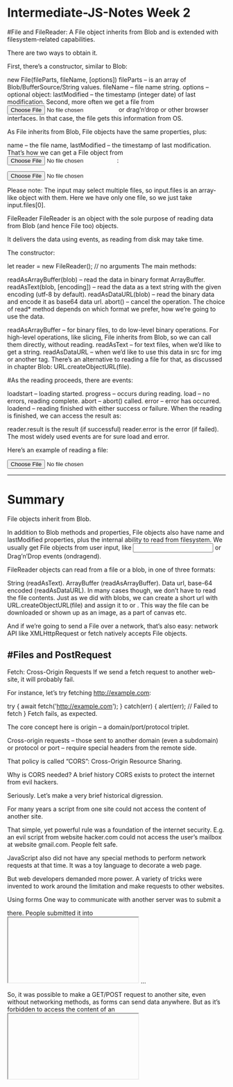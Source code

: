# Intermediate-JS-Notes Week 2

#File and FileReader:
A File object inherits from Blob and is extended with filesystem-related capabilities.

There are two ways to obtain it.

First, there’s a constructor, similar to Blob:

new File(fileParts, fileName, [options])
fileParts – is an array of Blob/BufferSource/String values.
fileName – file name string.
options – optional object:
lastModified – the timestamp (integer date) of last modification.
Second, more often we get a file from <input type="file"> or drag’n’drop or other browser interfaces. In that case, the file gets this information from OS.

As File inherits from Blob, File objects have the same properties, plus:

name – the file name,
lastModified – the timestamp of last modification.
That’s how we can get a File object from <input type="file">:

<input type="file" onchange="showFile(this)">

<script>
function showFile(input) {
  let file = input.files[0];

  alert(`File name: ${file.name}`); // e.g my.png
  alert(`Last modified: ${file.lastModified}`); // e.g 1552830408824
}
</script>
Please note:
The input may select multiple files, so input.files is an array-like object with them. Here we have only one file, so we just take input.files[0].

FileReader
FileReader is an object with the sole purpose of reading data from Blob (and hence File too) objects.

It delivers the data using events, as reading from disk may take time.

The constructor:

let reader = new FileReader(); // no arguments
The main methods:

readAsArrayBuffer(blob) – read the data in binary format ArrayBuffer.
readAsText(blob, [encoding]) – read the data as a text string with the given encoding (utf-8 by default).
readAsDataURL(blob) – read the binary data and encode it as base64 data url.
abort() – cancel the operation.
The choice of read* method depends on which format we prefer, how we’re going to use the data.

readAsArrayBuffer – for binary files, to do low-level binary operations. For high-level operations, like slicing, File inherits from Blob, so we can call them directly, without reading.
readAsText – for text files, when we’d like to get a string.
readAsDataURL – when we’d like to use this data in src for img or another tag. There’s an alternative to reading a file for that, as discussed in chapter Blob: URL.createObjectURL(file).

#As the reading proceeds, there are events:

loadstart – loading started.
progress – occurs during reading.
load – no errors, reading complete.
abort – abort() called.
error – error has occurred.
loadend – reading finished with either success or failure.
When the reading is finished, we can access the result as:

reader.result is the result (if successful)
reader.error is the error (if failed).
The most widely used events are for sure load and error.

Here’s an example of reading a file:

<input type="file" onchange="readFile(this)">

<script>
function readFile(input) {
  let file = input.files[0];
  let reader = new FileReader();

  reader.readAsText(file);
  reader.onload = function() {
    console.log(reader.result);
  };

  reader.onerror = function() {
    console.log(reader.error);
  };
}
</script>

----------------------------------------------------------------------------------------------------------------------------------------------------------------------------
# Summary
File objects inherit from Blob.

In addition to Blob methods and properties, File objects also have name and lastModified properties, plus the internal ability to read from filesystem. We usually get File objects from user input, like <input> or Drag’n’Drop events (ondragend).

FileReader objects can read from a file or a blob, in one of three formats:

String (readAsText).
ArrayBuffer (readAsArrayBuffer).
Data url, base-64 encoded (readAsDataURL).
In many cases though, we don’t have to read the file contents. Just as we did with blobs, we can create a short url with URL.createObjectURL(file) and assign it to <a> or <img>. This way the file can be downloaded or shown up as an image, as a part of canvas etc.

And if we’re going to send a File over a network, that’s also easy: network API like XMLHttpRequest or fetch natively accepts File objects.

#Files and PostRequest
-----------------------


Fetch: Cross-Origin Requests
If we send a fetch request to another web-site, it will probably fail.

For instance, let’s try fetching http://example.com:

try {
  await fetch('http://example.com');
} catch(err) {
  alert(err); // Failed to fetch
}
Fetch fails, as expected.

The core concept here is origin – a domain/port/protocol triplet.

Cross-origin requests – those sent to another domain (even a subdomain) or protocol or port – require special headers from the remote side.

That policy is called “CORS”: Cross-Origin Resource Sharing.

Why is CORS needed? A brief history
CORS exists to protect the internet from evil hackers.

Seriously. Let’s make a very brief historical digression.

For many years a script from one site could not access the content of another site.

That simple, yet powerful rule was a foundation of the internet security. E.g. an evil script from website hacker.com could not access the user’s mailbox at website gmail.com. People felt safe.

JavaScript also did not have any special methods to perform network requests at that time. It was a toy language to decorate a web page.

But web developers demanded more power. A variety of tricks were invented to work around the limitation and make requests to other websites.

Using forms
One way to communicate with another server was to submit a <form> there. People submitted it into <iframe>, just to stay on the current page, like this:

<!-- form target -->
<iframe name="iframe"></iframe>

<!-- a form could be dynamically generated and submitted by JavaScript -->
<form target="iframe" method="POST" action="http://another.com/…">
  ...
</form>
So, it was possible to make a GET/POST request to another site, even without networking methods, as forms can send data anywhere. But as it’s forbidden to access the content of an <iframe> from another site, it wasn’t possible to read the response.

To be precise, there were actually tricks for that, they required special scripts at both the iframe and the page. So the communication with the iframe was technically possible. Right now there’s no point to go into details, let these dinosaurs rest in peace.

Using scripts
Another trick was to use a script tag. A script could have any src, with any domain, like <script src="http://another.com/…">. It’s possible to execute a script from any website.

If a website, e.g. another.com intended to expose data for this kind of access, then a so-called “JSONP (JSON with padding)” protocol was used.

Here’s how it worked.

Let’s say we, at our site, need to get the data from http://another.com, such as the weather:

First, in advance, we declare a global function to accept the data, e.g. gotWeather.

// 1. Declare the function to process the weather data
function gotWeather({ temperature, humidity }) {
  alert(`temperature: ${temperature}, humidity: ${humidity}`);
}
Then we make a <script> tag with src="http://another.com/weather.json?callback=gotWeather", using the name of our function as the callback URL-parameter.

let script = document.createElement('script');
script.src = `http://another.com/weather.json?callback=gotWeather`;
document.body.append(script);
The remote server another.com dynamically generates a script that calls gotWeather(...) with the data it wants us to receive.

// The expected answer from the server looks like this:
gotWeather({
  temperature: 25,
  humidity: 78
});
When the remote script loads and executes, gotWeather runs, and, as it’s our function, we have the data.

That works, and doesn’t violate security, because both sides agreed to pass the data this way. And, when both sides agree, it’s definitely not a hack. There are still services that provide such access, as it works even for very old browsers.

After a while, networking methods appeared in browser JavaScript.

At first, cross-origin requests were forbidden. But as a result of long discussions, cross-origin requests were allowed, but with any new capabilities requiring an explicit allowance by the server, expressed in special headers.

Safe requests
There are two types of cross-origin requests:

Safe requests.
All the others.
Safe Requests are simpler to make, so let’s start with them.

A request is safe if it satisfies two conditions:

Safe method: GET, POST or HEAD
Safe headers – the only allowed custom headers are:
Accept,
Accept-Language,
Content-Language,
Content-Type with the value application/x-www-form-urlencoded, multipart/form-data or text/plain.
Any other request is considered “unsafe”. For instance, a request with PUT method or with an API-Key HTTP-header does not fit the limitations.

The essential difference is that a safe request can be made with a <form> or a <script>, without any special methods.

So, even a very old server should be ready to accept a safe request.

Contrary to that, requests with non-standard headers or e.g. method DELETE can’t be created this way. For a long time JavaScript was unable to do such requests. So an old server may assume that such requests come from a privileged source, “because a webpage is unable to send them”.

When we try to make a unsafe request, the browser sends a special “preflight” request that asks the server – does it agree to accept such cross-origin requests, or not?

And, unless the server explicitly confirms that with headers, an unsafe request is not sent.

Now we’ll go into details.

CORS for safe requests
If a request is cross-origin, the browser always adds the Origin header to it.

For instance, if we request https://anywhere.com/request from https://javascript.info/page, the headers will look like:

GET /request
Host: anywhere.com
Origin: https://javascript.info
...
As you can see, the Origin header contains exactly the origin (domain/protocol/port), without a path.

The server can inspect the Origin and, if it agrees to accept such a request, add a special header Access-Control-Allow-Origin to the response. That header should contain the allowed origin (in our case https://javascript.info), or a star *. Then the response is successful, otherwise it’s an error.

The browser plays the role of a trusted mediator here:

It ensures that the correct Origin is sent with a cross-origin request.
It checks for permitting Access-Control-Allow-Origin in the response, if it exists, then JavaScript is allowed to access the response, otherwise it fails with an error.

Here’s an example of a permissive server response:

200 OK
Content-Type:text/html; charset=UTF-8
Access-Control-Allow-Origin: https://javascript.info
Response headers
For cross-origin request, by default JavaScript may only access so-called “safe” response headers:

#Cache-Control
#Content-Language
#Content-Length
#Content-Type
#Expires
#Last-Modified
#Pragma

Accessing any other response header causes an error.

To grant JavaScript access to any other response header, the server must send the Access-Control-Expose-Headers header. It contains a comma-separated list of unsafe header names that should be made accessible.

For example:

200 OK
Content-Type:text/html; charset=UTF-8
Content-Length: 12345
Content-Encoding: gzip
API-Key: 2c9de507f2c54aa1
Access-Control-Allow-Origin: https://javascript.info
Access-Control-Expose-Headers: Content-Encoding,API-Key
With such an Access-Control-Expose-Headers header, the script is allowed to read the Content-Encoding and API-Key headers of the response.

“Unsafe” requests
------------------
We can use any HTTP-method: not just GET/POST, but also PATCH, DELETE and others.

Some time ago no one could even imagine that a webpage could make such requests. So there may still exist webservices that treat a non-standard method as a signal: “That’s not a browser”. They can take it into account when checking access rights.

So, to avoid misunderstandings, any “unsafe” request – that couldn’t be done in the old times, the browser does not make such requests right away. First, it sends a preliminary, so-called “preflight” request, to ask for permission.

A preflight request uses the method OPTIONS, no body and three headers:

Access-Control-Request-Method header has the method of the unsafe request.
Access-Control-Request-Headers header provides a comma-separated list of its unsafe HTTP-headers.
Origin header tells from where the request came. (such as https://javascript.info)
If the server agrees to serve the requests, then it should respond with empty body, status 200 and headers:

Access-Control-Allow-Origin must be either * or the requesting origin, such as https://javascript.info, to allow it.
Access-Control-Allow-Methods must have the allowed method.
Access-Control-Allow-Headers must have a list of allowed headers.
Additionally, the header Access-Control-Max-Age may specify a number of seconds to cache the permissions. So the browser won’t have to send a preflight for subsequent requests that satisfy given permissions.

Let’s see how it works step-by-step on the example of a cross-origin PATCH request (this method is often used to update data):

let response = await fetch('https://site.com/service.json', {
  method: 'PATCH',
  headers: {
    'Content-Type': 'application/json',
    'API-Key': 'secret'
  }
});

There are three reasons why the request is unsafe (one is enough):

Method PATCH
Content-Type is not one of: application/x-www-form-urlencoded, multipart/form-data, text/plain.
“Unsafe” API-Key header.
Step 1 (preflight request)
Prior to sending such a request, the browser, on its own, sends a preflight request that looks like this:

OPTIONS /service.json
Host: site.com
Origin: https://javascript.info
Access-Control-Request-Method: PATCH
Access-Control-Request-Headers: Content-Type,API-Key
Method: OPTIONS.
The path – exactly the same as the main request: /service.json.
Cross-origin special headers:
Origin – the source origin.
Access-Control-Request-Method – requested method.
Access-Control-Request-Headers – a comma-separated list of “unsafe” headers.
Step 2 (preflight response)
The server should respond with status 200 and the headers:

Access-Control-Allow-Origin: https://javascript.info
Access-Control-Allow-Methods: PATCH
Access-Control-Allow-Headers: Content-Type,API-Key.
That allows future communication, otherwise an error is triggered.

If the server expects other methods and headers in the future, it makes sense to allow them in advance by adding them to the list.

For example, this response also allows PUT, DELETE and additional headers:

200 OK
Access-Control-Allow-Origin: https://javascript.info
Access-Control-Allow-Methods: PUT,PATCH,DELETE
Access-Control-Allow-Headers: API-Key,Content-Type,If-Modified-Since,Cache-Control
Access-Control-Max-Age: 86400
Now the browser can see that PATCH is in Access-Control-Allow-Methods and Content-Type,API-Key are in the list Access-Control-Allow-Headers, so it sends out the main request.

If there’s the header Access-Control-Max-Age with a number of seconds, then the preflight permissions are cached for the given time. The response above will be cached for 86400 seconds (one day). Within this timeframe, subsequent requests will not cause a preflight. Assuming that they fit the cached allowances, they will be sent directly.

Step 3 (actual request)
When the preflight is successful, the browser now makes the main request. The process here is the same as for safe requests.

The main request has the Origin header (because it’s cross-origin):

PATCH /service.json
Host: site.com
Content-Type: application/json
API-Key: secret
Origin: https://javascript.info
Step 4 (actual response)
The server should not forget to add Access-Control-Allow-Origin to the main response. A successful preflight does not relieve from that:

Access-Control-Allow-Origin: https://javascript.info
Then JavaScript is able to read the main server response.

Please note:
Preflight request occurs “behind the scenes”, it’s invisible to JavaScript.

JavaScript only gets the response to the main request or an error if there’s no server permission.

Credentials
A cross-origin request initiated by JavaScript code by default does not bring any credentials (cookies or HTTP authentication).

That’s uncommon for HTTP-requests. Usually, a request to http://site.com is accompanied by all cookies from that domain. Cross-origin requests made by JavaScript methods on the other hand are an exception.

For example, fetch('http://another.com') does not send any cookies, even those (!) that belong to another.com domain.

Why?

That’s because a request with credentials is much more powerful than without them. If allowed, it grants JavaScript the full power to act on behalf of the user and access sensitive information using their credentials.

Does the server really trust the script that much? Then it must explicitly allow requests with credentials with an additional header.

To send credentials in fetch, we need to add the option credentials: "include", like this:

fetch('http://another.com', {
  credentials: "include"
});
Now fetch sends cookies originating from another.com with request to that site.

If the server agrees to accept the request with credentials, it should add a header Access-Control-Allow-Credentials: true to the response, in addition to Access-Control-Allow-Origin.

For example:

200 OK
Access-Control-Allow-Origin: https://javascript.info
Access-Control-Allow-Credentials: true
Please note: Access-Control-Allow-Origin is prohibited from using a star * for requests with credentials. Like shown above, it must provide the exact origin there. That’s an additional safety measure, to ensure that the server really knows who it trusts to make such requests.



#---------------------------------
FormData-----------------------------------------------------------------------------------------------------------------
This chapter is about sending HTML forms: with or without files, with additional fields and so on.

FormData objects can help with that. As you might have guessed, it’s the object to represent HTML form data.

The constructor is:

let formData = new FormData([form]);
If HTML form element is provided, it automatically captures its fields.

The special thing about FormData is that network methods, such as fetch, can accept a FormData object as a body. It’s encoded and sent out with Content-Type: multipart/form-data.

From the server point of view, that looks like a usual form submission.

Sending a simple form
Let’s send a simple form first.

As you can see, that’s almost one-liner:

<form id="formElem">
  <input type="text" name="name" value="John">
  <input type="text" name="surname" value="Smith">
  <input type="submit">
</form>

<script>
  formElem.onsubmit = async (e) => {
    e.preventDefault();

    let response = await fetch('/article/formdata/post/user', {
      method: 'POST',
      body: new FormData(formElem)
    });

    let result = await response.json();

    alert(result.message);
  };
</script>

In this example, the server code is not presented, as it’s beyond our scope. The server accepts the POST request and replies “User saved”.

FormData Methods-----------------------------------------------------------------------------------------------------
We can modify fields in FormData with methods:

formData.append(name, value) – add a form field with the given name and value,
formData.append(name, blob, fileName) – add a field as if it were <input type="file">, the third argument fileName sets file name (not form field name), as it were a name of the file in user’s filesystem,
formData.delete(name) – remove the field with the given name,
formData.get(name) – get the value of the field with the given name,
formData.has(name) – if there exists a field with the given name, returns true, otherwise false
A form is technically allowed to have many fields with the same name, so multiple calls to append add more same-named fields.

There’s also method set, with the same syntax as append. The difference is that .set removes all fields with the given name, and then appends a new field. So it makes sure there’s only one field with such name, the rest is just like append:

formData.set(name, value),
formData.set(name, blob, fileName).
Also we can iterate over formData fields using for..of loop:

let formData = new FormData();
formData.append('key1', 'value1');
formData.append('key2', 'value2');

// List key/value pairs
for(let [name, value] of formData) {
  alert(`${name} = ${value}`); // key1 = value1, then key2 = value2
}
Sending a form with a file------------------------------------------------------------------------------------------------------
The form is always sent as Content-Type: multipart/form-data, this encoding allows to send files. So, <input type="file"> fields are sent also, similar to a usual form submission.

Here’s an example with such form:

<form id="formElem">
  <input type="text" name="firstName" value="John">
  Picture: <input type="file" name="picture" accept="image/*">
  <input type="submit">
</form>

<script>
  formElem.onsubmit = async (e) => {
    e.preventDefault();

    let response = await fetch('/article/formdata/post/user-avatar', {
      method: 'POST',
      body: new FormData(formElem)
    });

    let result = await response.json();

    alert(result.message);
  };
</script>

Sending a form with Blob data
As we’ve seen in the chapter Fetch, it’s easy to send dynamically generated binary data e.g. an image, as Blob. We can supply it directly as fetch parameter body.

In practice though, it’s often convenient to send an image not separately, but as a part of the form, with additional fields, such as “name” and other metadata.

Also, servers are usually more suited to accept multipart-encoded forms, rather than raw binary data.

This example submits an image from <canvas>, along with some other fields, as a form, using FormData:

<body style="margin:0">
  <canvas id="canvasElem" width="100" height="80" style="border:1px solid"></canvas>

  <input type="button" value="Submit" onclick="submit()">

  <script>
    canvasElem.onmousemove = function(e) {
      let ctx = canvasElem.getContext('2d');
      ctx.lineTo(e.clientX, e.clientY);
      ctx.stroke();
    };

    async function submit() {
      let imageBlob = await new Promise(resolve => canvasElem.toBlob(resolve, 'image/png'));

      let formData = new FormData();
      formData.append("firstName", "John");
      formData.append("image", imageBlob, "image.png");

      let response = await fetch('/article/formdata/post/image-form', {
        method: 'POST',
        body: formData
      });
      let result = await response.json();
      alert(result.message);
    }

  </script>
</body>

Please note how the image Blob is added:

formData.append("image", imageBlob, "image.png");
That’s same as if there were <input type="file" name="image"> in the form, and the visitor submitted a file named "image.png" (3rd argument) with the data imageBlob (2nd argument) from their filesystem.

The server reads form data and the file, as if it were a regular form submission.

-------------------------------------------------------------------------------------------------------------------------------------------------------------------------


# Week 3: Intro to Node JS  Day 1 – Introduction to Node JS  What is Node JS? 

Google chrome's V8 – JavaScript engine  

	Listen to network traffic  
	Access files on your local 
 	Listen to http 
	Send back files 
	Access databases 
 
Node.js is an open-source, cross-platform JavaScript runtime environment that allows developers to execute JavaScript code outside of a web browser. 
It is built on the V8 JavaScript engine developed by Google and is designed to be efficient and lightweight, making it well-suited for building scalable and high-performance network applications. 

Key features and characteristics of Node.js include: 

Non-blocking I/O: Node.js is designed around an event-driven, non-blocking I/O model, which means that it can handle a large number of simultaneous connections and perform tasks asynchronously. This makes it particularly suitable for building real-time applications like chat applications or online gaming. 

Server-side scripting: Node.js is often used for server-side scripting, enabling developers to build web servers and APIs using JavaScript. This allows for a consistent language and codebase between the server and the client, which can simplify development and maintenance. 

Package ecosystem: Node.js has a vibrant ecosystem of open-source packages and modules available through the Node Package Manager (NPM). NPM makes it easy to manage dependencies and integrate third-party libraries into your projects. 

Community and support: Node.js has a large and active community of developers, which means there is a wealth of documentation, tutorials, and support available for those working with Node.js. 

Cross-platform: Node.js is compatible with various operating systems, including Windows, macOS, and various Linux distributions, making it a versatile choice for building applications that can run on different platforms. 

Node.js is commonly used for building web servers, APIs, real-time applications, and microservices. It has gained popularity in recent years due to its performance, scalability, and the ability to use JavaScript for both client-side and server-side development, making it a powerful tool for full-stack developers. 

# Code for creating node.js sever 


const http = require('http'); 
const hostname = '127.0.0.1'; 
const port = 3000; 

const server = http.createServer((req, res) => { 

  res.statusCode = 200; 
  res.setHeader('Content-Type', 'text/plain'); 
  res.end('Hello World\n'); 
}); 

server.listen(port, hostname, () => { 
  console.log(`Server running at http://${hostname}:${port}/`); 
}); 

 

## Answers to Activity 3 

What is Node JS? 

=Node.js is an open source server environment 

How is Node JS initiated on a computer? 

=Through the command line interface 

Why do we use Node JS? 

=Node JS is asynchronous 

What can Node JS do? 

=Node JS can send dynamic content  
Node JS contains some tasks that can be executed on certain events eg someone trying to access a port on the server 

What is a module in Node JS the same as in JavaScript? 

=Libraries.  

What is NPM? 

=Node JS Package Manager 

What is contained  in a Node JS Package? 

=A package in Node.js contains all the files you need for a module 



